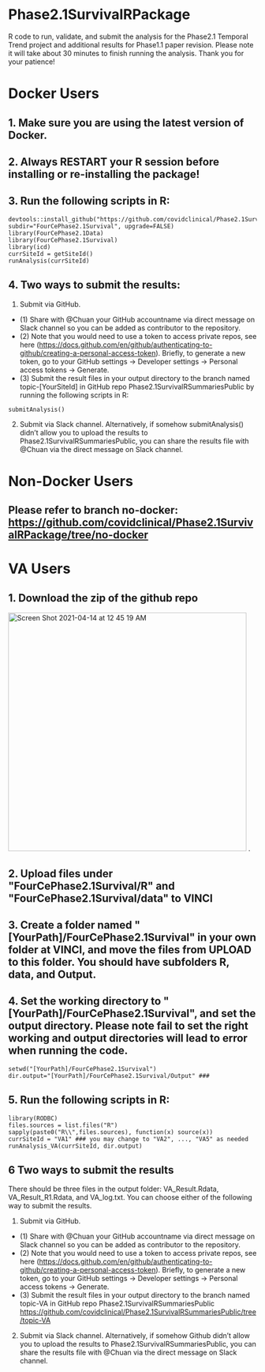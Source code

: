 # Phase2.1SurvivalRPackage 

R code to run, validate, and submit the analysis for the Phase2.1 Temporal Trend project and additional results for Phase1.1 paper revision. Please note it will take about 30 minutes to finish running the analysis. Thank you for your patience!

# Docker Users

## 1. Make sure you are using the latest version of Docker. 

## 2. Always RESTART your R session before installing or re-installing the package!

## 3. Run the following scripts in R:

```
devtools::install_github("https://github.com/covidclinical/Phase2.1SurvivalRPackage", subdir="FourCePhase2.1Survival", upgrade=FALSE)
library(FourCePhase2.1Data)
library(FourCePhase2.1Survival)
library(icd)
currSiteId = getSiteId()
runAnalysis(currSiteId)
```

## 4. Two ways to submit the results:
1. Submit via GitHub. 
+ (1) Share with @Chuan your GitHub accountname via direct message on Slack channel so you can be added as contributor to the repository. 
+ (2) Note that you would need to use a token to access private repos, see here (https://docs.github.com/en/github/authenticating-to-github/creating-a-personal-access-token). Briefly, to generate a new token, go to your GitHub settings -> Developer settings -> Personal access tokens -> Generate.
+ (3) Submit the result files in your output directory to the branch named topic-[YourSiteId] in GitHub repo Phase2.1SurvivalRSummariesPublic by running the following scripts in R:
```
submitAnalysis()
```

2. Submit via Slack channel. Alternatively, if somehow submitAnalysis() didn’t allow you to upload the results to Phase2.1SurvivalRSummariesPublic, you can share the results file with @Chuan via the direct message on Slack channel.

# Non-Docker Users
## Please refer to branch no-docker: https://github.com/covidclinical/Phase2.1SurvivalRPackage/tree/no-docker

# VA Users

## 1. Download the zip of the github repo
<img width="483" alt="Screen Shot 2021-04-14 at 12 45 19 AM" src="https://user-images.githubusercontent.com/9748986/114655686-b33e8080-9cba-11eb-93f7-2756436a2605.png">
. 

## 2. Upload files under "FourCePhase2.1Survival/R" and "FourCePhase2.1Survival/data" to VINCI

## 3. Create a folder named "[YourPath]/FourCePhase2.1Survival" in your own folder at VINCI, and move the files from UPLOAD to this folder. You should have subfolders R, data, and Output. 

## 4. Set the working directory to "[YourPath]/FourCePhase2.1Survival", and set the output directory. Please note fail to set the right working and output directories will lead to error when running the code.

```
setwd("[YourPath]/FourCePhase2.1Survival")
dir.output="[YourPath]/FourCePhase2.1Survival/Output" ### 
```

## 5. Run the following scripts in R:

```
library(RODBC)
files.sources = list.files("R")
sapply(paste0("R\\",files.sources), function(x) source(x))
currSiteId = "VA1" ### you may change to "VA2", ..., "VA5" as needed
runAnalysis_VA(currSiteId, dir.output)
```
## 6 Two ways to submit the results
There should be three files in the output folder: VA_Result.Rdata, VA_Result_R1.Rdata, and VA_log.txt. You can choose either of the following way to submit the results.

1. Submit via GitHub. 
+ (1) Share with @Chuan your GitHub accountname via direct message on Slack channel so you can be added as contributor to the repository. 
+ (2) Note that you would need to use a token to access private repos, see here (https://docs.github.com/en/github/authenticating-to-github/creating-a-personal-access-token). Briefly, to generate a new token, go to your GitHub settings -> Developer settings -> Personal access tokens -> Generate.
+ (3) Submit the result files in your output directory to the branch named topic-VA in GitHub repo Phase2.1SurvivalRSummariesPublic 
https://github.com/covidclinical/Phase2.1SurvivalRSummariesPublic/tree/topic-VA

2. Submit via Slack channel. Alternatively, if somehow Github didn’t allow you to upload the results to Phase2.1SurvivalRSummariesPublic, you can share the results file with @Chuan via the direct message on Slack channel.




